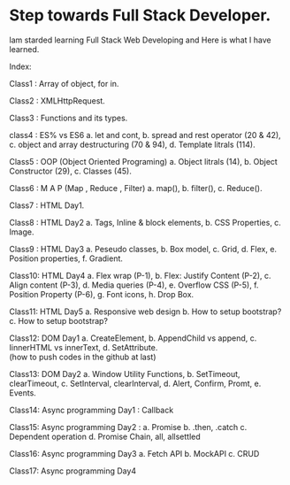 # Step towards Full Stack Developer.
lam starded learning Full Stack Web Developing and Here is what I have learned.

Index:

Class1 : Array of object, for in.

Class2 : XMLHttpRequest.

Class3 : Functions and its types.

class4 : ES% vs ES6
          a. let and cont, 
          b. spread and rest operator (20 & 42), 
          c. object and array destructuring (70 & 94), 
          d. Template litrals (114).

Class5 : OOP (Object Oriented Programing)
          a. Object litrals (14),
          b. Object Constructor (29),
          c. Classes (45).

Class6 : M A P (Map , Reduce , Filter)
          a. map(),
          b. filter(),
          c. Reduce().
          
Class7 : HTML Day1.

Class8 : HTML Day2
         a. Tags, Inline & block elements,
         b. CSS Properties,
         c. Image.

Class9 : HTML Day3
         a. Peseudo classes,
         b. Box model,
         c. Grid,
         d. Flex,
         e. Position properties,
         f. Gradient.

Class10: HTML Day4
         a. Flex wrap (P-1),
         b. Flex: Justify Content (P-2),
         c. Align content (P-3),
         d. Media queries (P-4),
         e. Overflow CSS (P-5),
         f. Position Property (P-6),
         g. Font icons,
         h. Drop Box.
        
Class11: HTML Day5
         a. Responsive web design
         b. How to setup bootstrap?
         c. How to setup bootstrap?
         
Class12: DOM Day1
         a. CreateElement,
         b. AppendChild vs append,
         c. IinnerHTML vs innerText,
         d. SetAttribute.  
         (how to push codes in the github at last)

Class13: DOM Day2
         a. Window Utility Functions,
         b. SetTimeout, clearTimeout,
         c. SetInterval, clearInterval,
         d. Alert, Confirm, Promt,
         e. Events.
         
Class14: Async programming Day1 : Callback

Class15: Async programming Day2 :
         a. Promise
         b. .then, .catch
         c. Dependent operation
         d. Promise Chain, all, allsettled

Class16: Async programming Day3
         a. Fetch API
         b. MockAPI
         c. CRUD

Class17: Async programming Day4

